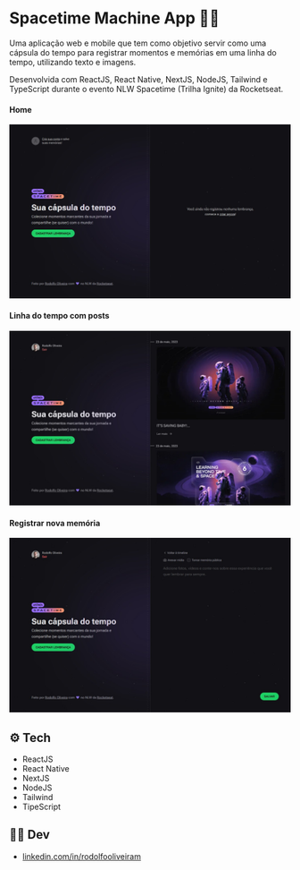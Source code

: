 # Spacetime Machine App 👨‍🚀

Uma aplicação web e mobile que tem como objetivo servir como uma cápsula do tempo para registrar momentos e memórias em uma linha do tempo, utilizando texto e imagens.

Desenvolvida com ReactJS, React Native, NextJS, NodeJS, Tailwind e TypeScript durante o evento NLW Spacetime (Trilha Ignite) da Rocketseat.

#### Home

![](./screencapture_1.jpg)

#### Linha do tempo com posts

![](./screencapture_2.jpg)

#### Registrar nova memória

![](./screencapture_3.jpg)

## :gear: Tech

- ReactJS
- React Native
- NextJS
- NodeJS
- Tailwind
- TipeScript

## 👨‍💻 Dev

- [linkedin.com/in/rodolfooliveiram](https://www.linkedin.com/in/rodolfooliveiram/)
